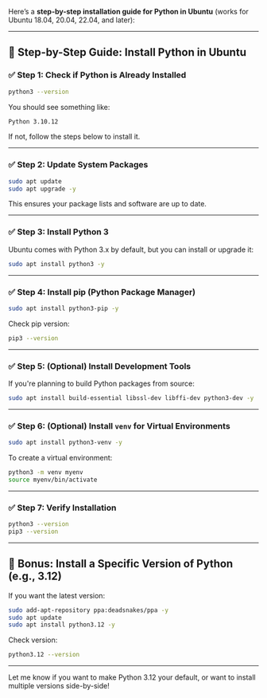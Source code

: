 Here’s a **step-by-step installation guide for Python in Ubuntu** (works for Ubuntu 18.04, 20.04, 22.04, and later):

---

## 🐍 Step-by-Step Guide: Install Python in Ubuntu

### ✅ Step 1: Check if Python is Already Installed

```bash
python3 --version
```

You should see something like:
```bash
Python 3.10.12
```

If not, follow the steps below to install it.

---

### ✅ Step 2: Update System Packages

```bash
sudo apt update
sudo apt upgrade -y
```

This ensures your package lists and software are up to date.

---

### ✅ Step 3: Install Python 3

Ubuntu comes with Python 3.x by default, but you can install or upgrade it:

```bash
sudo apt install python3 -y
```

---

### ✅ Step 4: Install pip (Python Package Manager)

```bash
sudo apt install python3-pip -y
```

Check pip version:

```bash
pip3 --version
```

---

### ✅ Step 5: (Optional) Install Development Tools

If you're planning to build Python packages from source:

```bash
sudo apt install build-essential libssl-dev libffi-dev python3-dev -y
```

---

### ✅ Step 6: (Optional) Install `venv` for Virtual Environments

```bash
sudo apt install python3-venv -y
```

To create a virtual environment:

```bash
python3 -m venv myenv
source myenv/bin/activate
```

---

### ✅ Step 7: Verify Installation

```bash
python3 --version
pip3 --version
```

---

## 🧪 Bonus: Install a Specific Version of Python (e.g., 3.12)

If you want the latest version:

```bash
sudo add-apt-repository ppa:deadsnakes/ppa -y
sudo apt update
sudo apt install python3.12 -y
```

Check version:
```bash
python3.12 --version
```

---

Let me know if you want to make Python 3.12 your default, or want to install multiple versions side-by-side!
